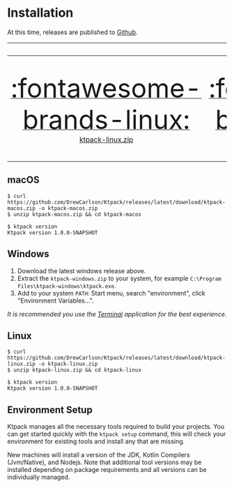 # Installation

At this time, releases are published to [Github](https://github.com/DrewCarlson/ktpack/releases).

|                                                                                                                                                                                   |                                                                             Download v{{lib_version}}                                                                             |                                                                                                                                                                                         | 
|:---------------------------------------------------------------------------------------------------------------------------------------------------------------------------------:|:---------------------------------------------------------------------------------------------------------------------------------------------------------------------------------:|:---------------------------------------------------------------------------------------------------------------------------------------------------------------------------------------:|
| [<span style="font-size:45pt;">:fontawesome-brands-linux:</span><br/>ktpack-linux.zip](https://github.com/DrewCarlson/ktpack/releases/download/v{{lib_version}}/ktpack-linux.zip) | [<span style="font-size:45pt;">:fontawesome-brands-apple:</span><br/>ktpack-macos.zip](https://github.com/DrewCarlson/ktpack/releases/download/v{{lib_version}}/ktpack-macos.zip) | [<span style="font-size:45pt;">:fontawesome-brands-windows:</span><br/>ktpack-windows.zip](https://github.com/DrewCarlson/ktpack/releases/download/v{{lib_version}}/ktpack-windows.zip) |

## macOS

```shell
$ curl https://github.com/DrewCarlson/Ktpack/releases/latest/download/ktpack-macos.zip -o ktpack-macos.zip
$ unzip ktpack-macos.zip && cd ktpack-macos

$ ktpack version
Ktpack version 1.0.0-SNAPSHOT
```

## Windows

1. Download the latest windows release above.
2. Extract the `ktpack-windows.zip` to your system, for example `C:\Program Files\ktpack-windows\ktpack.exe`.
3. Add to your system `PATH`: Start menu, search "environment", click "Environment Variables...".

_It is recommended you use the [Terminal](https://github.com/microsoft/terminal) application for the best experience._

## Linux

```shell
$ curl https://github.com/DrewCarlson/Ktpack/releases/latest/download/ktpack-linux.zip -o ktpack-linux.zip
$ unzip ktpack-linux.zip && cd ktpack-linux

$ ktpack version
Ktpack version 1.0.0-SNAPSHOT
```

## Environment Setup

Ktpack manages all the necessary tools required to build your projects.
You can get started quickly with the `ktpack setup` command, this will check your environment for existing tools and
install any that are missing.

New machines will install a version of the JDK, Kotlin Compilers (Jvm/Native), and Nodejs.
Note that additional tool versions may be installed depending on package requirements and all versions can be
individually managed.
